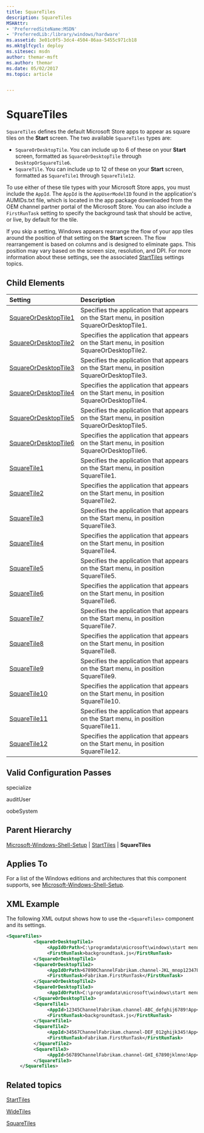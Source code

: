 ```yaml
---
title: SquareTiles
description: SquareTiles
MSHAttr:
- 'PreferredSiteName:MSDN'
- 'PreferredLib:/library/windows/hardware'
ms.assetid: 3e01c0f5-3dc4-4504-86aa-5455c971cb18
ms.mktglfcycl: deploy
ms.sitesec: msdn
author: themar-msft
ms.author: themar
ms.date: 05/02/2017
ms.topic: article


---
```

# SquareTiles

`SquareTiles` defines the default Microsoft Store apps to appear as square tiles on the **Start** screen. The two available `SquareTiles` types are:

* `SquareOrDesktopTile`. You can include up to 6 of these on your **Start** screen, formatted as `SquareOrDesktopTile` through `DesktopOrSquareTile6`.
* `SquareTile`. You can include up to 12 of these on your **Start** screen, formatted as `SquareTile1` through `SquareTile12`.

To use either of these tile types with your Microsoft Store apps, you must include the `AppId`. The `AppId` is the `AppUserModelID` found in the application's AUMIDs.txt file, which is located in the app package downloaded from the OEM channel partner portal of the Microsoft Store. You can also include a `FirstRunTask` setting to specify the background task that should be active, or live, by default for the tile.

If you skip a setting, Windows appears rearrange the flow of your app tiles around the position of that setting on the **Start** screen. The flow rearrangement is based on columns and is designed to eliminate gaps. This position may vary based on the screen size, resolution, and DPI. For more information about these settings, see the associated [StartTiles](microsoft-windows-shell-setup-starttiles.md) settings topics.

## Child Elements

| Setting                 | Description                                                                           |
|:------------------------|:--------------------------------------------------------------------------------------|
|[SquareOrDesktopTile1](microsoft-windows-shell-setup-starttiles-squaretiles-squareordesktoptile1.md)|Specifies the application that appears on the Start menu, in position SquareOrDesktopTile1.|
|[SquareOrDesktopTile2](microsoft-windows-shell-setup-starttiles-squaretiles-squareordesktoptile2.md)|Specifies the application that appears on the Start menu, in position SquareOrDesktopTile2.|
|[SquareOrDesktopTile3](microsoft-windows-shell-setup-starttiles-squaretiles-squareordesktoptile3.md)|Specifies the application that appears on the Start menu, in position SquareOrDesktopTile3.|
|[SquareOrDesktopTile4](microsoft-windows-shell-setup-starttiles-squaretiles-squareordesktoptile4.md)|Specifies the application that appears on the Start menu, in position SquareOrDesktopTile4.|
|[SquareOrDesktopTile5](microsoft-windows-shell-setup-starttiles-squaretiles-squareordesktoptile5.md)|Specifies the application that appears on the Start menu, in position SquareOrDesktopTile5.|
|[SquareOrDesktopTile6](microsoft-windows-shell-setup-starttiles-squaretiles-squareordesktoptile6.md)|Specifies the application that appears on the Start menu, in position SquareOrDesktopTile6.|
|[SquareTile1](microsoft-windows-shell-setup-starttiles-squaretiles-squaretile1.md)|Specifies the application that appears on the Start menu, in position SquareTile1.|
|[SquareTile2](microsoft-windows-shell-setup-starttiles-squaretiles-squaretile2.md)|Specifies the application that appears on the Start menu, in position SquareTile2.|
|[SquareTile3](microsoft-windows-shell-setup-starttiles-squaretiles-squaretile3.md)|Specifies the application that appears on the Start menu, in position SquareTile3.|
|[SquareTile4](microsoft-windows-shell-setup-starttiles-squaretiles-squaretile4.md)|Specifies the application that appears on the Start menu, in position SquareTile4.|
|[SquareTile5](microsoft-windows-shell-setup-starttiles-squaretiles-squaretile5.md)|Specifies the application that appears on the Start menu, in position SquareTile5.|
|[SquareTile6](microsoft-windows-shell-setup-starttiles-squaretiles-squaretile6.md)|Specifies the application that appears on the Start menu, in position SquareTile6.|
|[SquareTile7](microsoft-windows-shell-setup-starttiles-squaretiles-squaretile7.md)|Specifies the application that appears on the Start menu, in position SquareTile7.|
|[SquareTile8](microsoft-windows-shell-setup-starttiles-squaretiles-squaretile8.md)|Specifies the application that appears on the Start menu, in position SquareTile8.|
|[SquareTile9](microsoft-windows-shell-setup-starttiles-squaretiles-squaretile9.md)|Specifies the application that appears on the Start menu, in position SquareTile9.|
|[SquareTile10](microsoft-windows-shell-setup-starttiles-squaretiles-squaretile10.md)|Specifies the application that appears on the Start menu, in position SquareTile10.|
|[SquareTile11](microsoft-windows-shell-setup-starttiles-squaretiles-squaretile11.md)|Specifies the application that appears on the Start menu, in position SquareTile11.|
|[SquareTile12](microsoft-windows-shell-setup-starttiles-squaretiles-squaretile12.md)|Specifies the application that appears on the Start menu, in position SquareTile12.|

## Valid Configuration Passes

specialize

auditUser

oobeSystem

## Parent Hierarchy

[Microsoft-Windows-Shell-Setup](microsoft-windows-shell-setup.md) | [StartTiles](microsoft-windows-shell-setup-starttiles.md) | **SquareTiles**

## Applies To

For a list of the Windows editions and architectures that this component supports, see [Microsoft-Windows-Shell-Setup](microsoft-windows-shell-setup.md).

## XML Example

The following XML output shows how to use the `<SquareTiles>` component and its settings.

```XML
<SquareTiles>
          <SquareOrDesktopTile1>
               <AppIdOrPath>C:\programdata\microsoft\windows\start menu\programs\desktoptile1.lnk</AppIdOrPath>
               <FirstRunTask>backgroundtask.js</FirstRunTask>
          </SquareOrDesktopTile1>
          <SquareOrDesktopTile2>
               <AppIdOrPath>67890ChannelFabrikam.channel-JKL_mnop1234789!App</AppIdOrPath>
               <FirstRunTask>Fabrikam.FirstRunTask</FirstRunTask>
          </SquareOrDesktopTile2>
          <SquareOrDesktopTile3>
               <AppIdOrPath>C:\programdata\microsoft\windows\start menu\programs\desktoptile3.lnk</AppIdOrPath>
          </SquareOrDesktopTile3>
          <SquareTile1>
               <AppId>12345ChannelFabrikam.channel-ABC_defghij6789!App</AppId>
               <FirstRunTask>backgroundtask.js</FirstRunTask>
          </SquareTile1>
          <SquareTile2>
               <AppId>34567ChannelFabrikam.channel-DEF_012ghijk345!App</AppId>
               <FirstRunTask>Fabrikam.FirstRunTask</FirstRunTask>
          </SquareTile2>
          <SquareTile3>
               <AppId>56789ChannelFabrikam.channel-GHI_67890jklmno!App</AppId>
          </SquareTile3>
     </SquareTiles>
```

## Related topics

[StartTiles](microsoft-windows-shell-setup-starttiles.md)

[WideTiles](microsoft-windows-shell-setup-starttiles-widetiles.md)

[SquareTiles](microsoft-windows-shell-setup-starttiles-regionaloverrides-regionaloverride-squaretiles.md)
